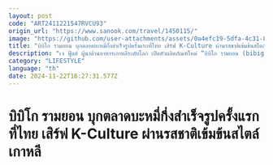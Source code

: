 ```yaml
---
layout: post
code: "ART2411221547RVCU93"
origin_url: "https://www.sanook.com/travel/1450115/"
image: "https://github.com/user-attachments/assets/0a4efc19-5dfa-4c31-8c95-26cdf0720bfd"
title: "บิบิโก รามยอน บุกตลาดบะหมี่กึ่งสำเร็จรูปครั้งแรกที่ไทย เสิร์ฟ K-Culture ผ่านรสชาติเข้มข้นสไตล์เกาหลี"
description: "เจ ฟู้ดส์ ผู้นำด้านอาหารเกาหลีระดับโลก เปิดตัวผลิตภัณฑ์ใหม่ “บิบิโก รามยอน (bibigo Ramyun)”"
category: "LIFESTYLE"
language: "th"
date: 2024-11-22T16:27:31.577Z
---
```


# บิบิโก รามยอน บุกตลาดบะหมี่กึ่งสำเร็จรูปครั้งแรกที่ไทย เสิร์ฟ K-Culture ผ่านรสชาติเข้มข้นสไตล์เกาหลี